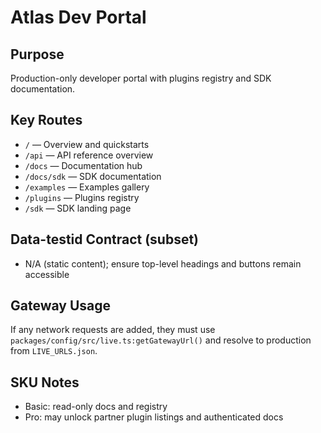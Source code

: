 # Atlas Dev Portal

## Purpose
Production-only developer portal with plugins registry and SDK documentation.

## Key Routes
- `/` — Overview and quickstarts
- `/api` — API reference overview
- `/docs` — Documentation hub
- `/docs/sdk` — SDK documentation
- `/examples` — Examples gallery
- `/plugins` — Plugins registry
- `/sdk` — SDK landing page

## Data-testid Contract (subset)
- N/A (static content); ensure top-level headings and buttons remain accessible

## Gateway Usage
If any network requests are added, they must use `packages/config/src/live.ts:getGatewayUrl()` and resolve to production from `LIVE_URLS.json`.

## SKU Notes
- Basic: read-only docs and registry
- Pro: may unlock partner plugin listings and authenticated docs

